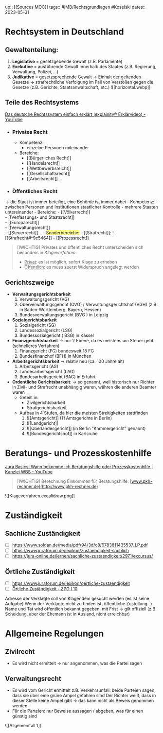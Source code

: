 up:: [[Sources MOC]]
tags:: #IMB/Rechtsgrundlagen #Koselski 
dates:: 2023-05-31

# Rechtsystem in Deutschland

## Gewaltenteilung:
1. **Legislative** = gesetzgebende Gewalt (z.B. Parlamente)
2. **Exekutive** = ausführende Gewalt innerhalb des Staates (z.B.  Regierung, Verwaltung, Polizei, …)
3. **Judikative** = gesetzsprechende Gewalt
	→ Einhalt der geltenden Gesetze
	→ strafrechtliche Verfolgung im Fall von Verstößen gegen die Gesetze (z.B. Gerichte, Staatsanwaltschaft, etc.)
![[horizontal.webp]]

## Teile des Rechtsystems
[Das deutsche Rechtssystem einfach erklärt (explainity® Erklärvideo) - YouTube](https://www.youtube.com/watch?v=bnpmLdw4SG0)

- ### Privates Recht
	- Kompetenz:
		- einzelne Personen miteinander
	- Bereiche:
		- [[Bürgerliches Recht]]
		- [[Handelsrecht]]
		- [[Wettbewerbsreicht]]
		- [[Gesellschaftsrecht]]
		- [[Arbeitsrecht]]…
- ### Öffentliches Recht
→ die Staat ist immer beteiligt, eine Behörde ist immer dabei
	- Kompetenz:
		- zwischen Personen und Institutionen staatlicher Kontrolle
		- mehrere Staaten untereinander
	- Bereiche:
		- [[Völkerrecht]]  
		- [[Verfassungs- und Staatsrecht]]  
		- [[Europarecht]]  
		- [[Verwaltungsrecht]]  
		- [[Steuerrecht]]…
	- <span style="background:#fff88f">Sonderbereiche:</span>
		- [[Strafrecht]]: ![[Strafrecht#^9c5464]] 
		- [[Prozessrecht]]

>[!WICHTIG] Privates und öffentliches Recht unterscheiden sich besonders in *Klageverfahren*:
>- <u>Privat</u>: es ist möglich, sofort Klage zu erheben
>- <u>Öffentlich</u>: es muss zuerst Widerspruch angelegt werden

## Gerichtszweige
- **Verwaltungsgerichtsbarkeit** 
	1. Verwaltungsgericht (VG)
	2. Oberverwaltungsgericht (OVG) / Verwaltungsgerichtshof (VGH) (z.B. in Baden-Württemberg, Bayern, Hessen)
	3. Bundesverwaltungsgericht (BVG ) in Leipzig
- **Sozialgerichtsbarkeit**
	1. Sozialgericht (SG)
	2. Landessozialgericht (LSG)
	3. Bundessozialgericht ( BSG) in Kassel
- **Finanzgerichtsbarkeit** → nur 2 Ebene, da es meistens um Steuer geht (schnelleres Verfahren)
	1. Finanzgericht (FG) bundesweit 18 FG
	2. Bundesfinanzhof (BFH) in München
- **Arbeitsgerichtsbarkeit** → relativ neu (ca. 100 Jahre alt)
	1. Arbeitsgericht (AG)
	2. Landesarbeitsgericht (LAG)
	3. Bundesarbeitsgericht (BAG) in Erfuhrt
- **Ordentliche Gerichtsbarkeit**:
	→ so genannt, weil historisch nur Richter in Zivil- und Strafrecht unabhängig waren, währen die anderen Beamter waren
	- Geteilt in:
		- Zivilgerichtsbarkeit 
		- Strafgerichtsbarkeit
	- Aufbau in 4 Stufen, da hier die meisten Streitigkeiten stattfinden
		1.  ![[Amtsgericht]] (11 Amtsgerichte in Berlin) 
		2. ![[Landgericht]]
		3. ![[Oberlandesgericht]] (in Berlin “Kammergericht” genannt)
		4. ![[Bundesgerichtshof]] in Karlsruhe

# Beratungs- und Prozesskostenhilfe
[Jura Basics: Wann bekomme ich Beratungshilfe oder Prozesskostenhilfe | Kanzlei WBS - YouTube](https://www.youtube.com/watch?v=2qLYi3rNvd0&t=21s)
> [!WICHTIG] Berechnung Einkommen für Beratungshilfe: [www.pkh-rechner.de](http://www.pkh-rechner.de)

![[Klageverfahren.excalidraw.png]]

# Zuständigkeit
## Sachliche Zuständigkeit
- [ ] https://www.soldan.de/media/pdf/94/3d/c8/9783811435537_LP.pdf
- [ ] https://www.juraforum.de/lexikon/zustaendigkeit-sachlich
- [ ] https://jura-online.de/lernen/sachliche-zustaendigkeit/2971/excursus/

## Örtliche Zuständigkeit
- [ ] https://www.juraforum.de/lexikon/oertliche-zustaendigkeit
- [ ]  [Örtliche Zuständigkeit - ZPO I 10](https://www.youtube.com/watch?v=5Qne4CF1fKY)

Adresse der Verklagte soll von Klagendem gesucht werden (es ist seine Aufgabe)
Wenn der Verklagte nicht zu finden ist, öffentliche Zustellung → Name und Tat wird öffentlich bekannt gegeben, mit Frist → gilt offiziell  (z.B. Scheidung, aber der Ehemann ist in Ausland, nicht erreichbar)

# Allgemeine Regelungen
## Zivilrecht
- Es wird nicht ermittelt → nur angenommen, was die Partei sagen

## Verwaltungsrecht
- Es wird vom Gericht ermittelt
	z.B. Verkehrsunfall: beide Parteien sagen, dass sie über eine grüne Ampel gefahren sind
	Der Richter weiß, dass in dieser Stelle keine Ampel gibt → das kann nicht als Beweis genommen werden!
- Für die Parteien: nur Beweise aussagen / abgeben, was für einen günstig sind

![[Allgemeinfall 1]]